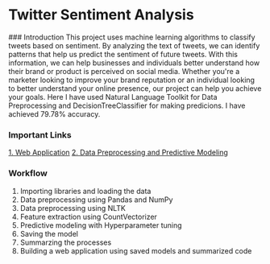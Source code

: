 <h1>Twitter Sentiment Analysis</h1>
### Introduction
This project uses machine learning algorithms to classify tweets based on sentiment.
By analyzing the text of tweets, we can identify patterns that help us predict the sentiment of future tweets.
With this information, we can help businesses and individuals better understand how their brand or product is perceived on social media. 
Whether you're a marketer looking to improve your brand reputation or an individual looking to better understand your online presence, 
our project can help you achieve your goals. Here I have used Natural Language Toolkit for Data Preprocessing and DecisionTreeClassifier for making predicions.
I have achieved 79.78% accuracy.

### Important Links
[1. Web Application](https://twitter-sentiment-analysis.streamlit.app/)
[2. Data Preprocessing and Predictive Modeling](https://github.com/prasadposture/Twitter-Sentiment-Analysis/blob/main/Twitter-Sentiment-Analysis-using-DTC.ipynb)

### Workflow
1. Importing libraries and loading the data
2. Data preprocessing using Pandas and NumPy
3. Data preprocessing using NLTK
4. Feature extraction using CountVectorizer
5. Predictive modeling with Hyperparameter tuning
6. Saving the model
7. Summarzing the processes
8. Building a web application using saved models and summarized code
